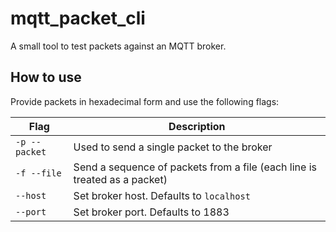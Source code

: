 # mqtt_packet_cli
A small tool to test packets against an MQTT broker.

## How to use
Provide packets in hexadecimal form and use the following flags:

| Flag            | Description                                                               |
|-----------------|---------------------------------------------------------------------------|
| `-p --packet` | Used to send a single packet to the broker                                |
| `-f --file`   | Send a sequence of packets from a file (each line is treated as a packet) |
| `--host`        | Set broker host. Defaults to `localhost`                                  |
| `--port`        | Set broker port. Defaults to 1883                                         |
